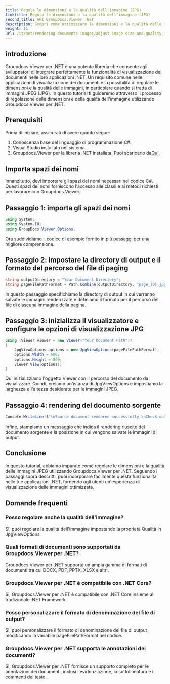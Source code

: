 ```yaml
---
title: Regola le dimensioni e la qualità dell'immagine (JPG)
linktitle: Regola le dimensioni e la qualità dell'immagine (JPG)
second_title: API GroupDocs.Viewer .NET
description: Scopri come ottimizzare le dimensioni e la qualità delle immagini in formato JPEG utilizzando Groupdocs.Viewer per .NET. Migliora la tua esperienza di visualizzazione dei documenti.
weight: 11
url: /it/net/rendering-documents-images/adjust-image-size-and-quality-jpg/
---
```

## introduzione
Groupdocs.Viewer per .NET è una potente libreria che consente agli sviluppatori di integrare perfettamente la funzionalità di visualizzazione dei documenti nelle loro applicazioni .NET. Un requisito comune nelle applicazioni di visualizzazione dei documenti è la possibilità di regolare le dimensioni e la qualità delle immagini, in particolare quando si tratta di immagini JPEG (JPG). In questo tutorial ti guideremo attraverso il processo di regolazione delle dimensioni e della qualità dell'immagine utilizzando Groupdocs.Viewer per .NET.
## Prerequisiti
Prima di iniziare, assicurati di avere quanto segue:
1. Conoscenza base del linguaggio di programmazione C#.
2. Visual Studio installato nel sistema.
3.  Groupdocs.Viewer per la libreria .NET installata. Puoi scaricarlo da[Qui](https://releases.groupdocs.com/viewer/net/).

## Importa spazi dei nomi
Innanzitutto, devi importare gli spazi dei nomi necessari nel codice C#. Questi spazi dei nomi forniscono l'accesso alle classi e ai metodi richiesti per lavorare con Groupdocs.Viewer.
## Passaggio 1: importa gli spazi dei nomi
```csharp
using System;
using System.IO;
using GroupDocs.Viewer.Options;
```

Ora suddividiamo il codice di esempio fornito in più passaggi per una migliore comprensione.
## Passaggio 2: impostare la directory di output e il formato del percorso del file di paging
```csharp
string outputDirectory = "Your Document Directory";
string pageFilePathFormat = Path.Combine(outputDirectory, "page_{0}.jpg");
```
In questo passaggio specifichiamo la directory di output in cui verranno salvate le immagini renderizzate e definiamo il formato per il percorso del file di ciascuna immagine della pagina.
## Passaggio 3: inizializza il visualizzatore e configura le opzioni di visualizzazione JPG
```csharp
using (Viewer viewer = new Viewer("Your Document Path"))
{
    JpgViewOptions options = new JpgViewOptions(pageFilePathFormat);
    options.Width = 600;
    options.Height = 800;
    viewer.View(options);
}
```
Qui inizializziamo l'oggetto Viewer con il percorso del documento da visualizzare. Quindi, creiamo un'istanza di JpgViewOptions e impostiamo la larghezza e l'altezza desiderate per le immagini JPEG.
## Passaggio 4: rendering del documento sorgente
```csharp
Console.WriteLine($"\nSource document rendered successfully.\nCheck output in {outputDirectory}.");
```
Infine, stampiamo un messaggio che indica il rendering riuscito del documento sorgente e la posizione in cui vengono salvate le immagini di output.

## Conclusione
In questo tutorial, abbiamo imparato come regolare le dimensioni e la qualità delle immagini JPEG utilizzando Groupdocs.Viewer per .NET. Seguendo i passaggi sopra descritti, puoi incorporare facilmente questa funzionalità nelle tue applicazioni .NET, fornendo agli utenti un'esperienza di visualizzazione delle immagini ottimizzata.
## Domande frequenti
### Posso regolare anche la qualità dell'immagine?
Sì, puoi regolare la qualità dell'immagine impostando la proprietà Qualità in JpgViewOptions.
### Quali formati di documenti sono supportati da Groupdocs.Viewer per .NET?
Groupdocs.Viewer per .NET supporta un'ampia gamma di formati di documenti tra cui DOCX, PDF, PPTX, XLSX e altri.
### Groupdocs.Viewer per .NET è compatibile con .NET Core?
Sì, Groupdocs.Viewer per .NET è compatibile con .NET Core insieme al tradizionale .NET Framework.
### Posso personalizzare il formato di denominazione del file di output?
Sì, puoi personalizzare il formato di denominazione del file di output modificando la variabile pageFilePathFormat nel codice.
### Groupdocs.Viewer per .NET supporta le annotazioni dei documenti?
Sì, Groupdocs.Viewer per .NET fornisce un supporto completo per le annotazioni dei documenti, inclusi l'evidenziazione, la sottolineatura e i commenti del testo.